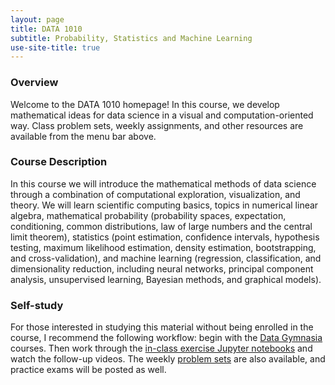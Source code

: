 ```yaml
---
layout: page
title: DATA 1010
subtitle: Probability, Statistics and Machine Learning
use-site-title: true
---
```


### Overview

Welcome to the DATA 1010 homepage! In this course, we develop mathematical ideas for data science in a visual and computation-oriented way. Class problem sets, weekly assignments, and other resources are available from the menu bar above.

### Course Description

In this course we will introduce the mathematical methods of data science through a combination of computational exploration, visualization, and theory. We will learn scientific computing basics, topics in numerical linear algebra, mathematical probability (probability spaces, expectation, conditioning, common distributions, law of large numbers and the central limit theorem), statistics (point estimation, confidence intervals, hypothesis testing, maximum likelihood estimation, density estimation, bootstrapping, and cross-validation), and machine learning (regression, classification, and dimensionality reduction, including neural networks, principal component analysis, unsupervised learning, Bayesian methods, and graphical models).

### Self-study

For those interested in studying this material without being enrolled in the course, I recommend the following workflow: begin with the [Data Gymnasia](https://mathigon.org/data-gymnasia) courses. Then work through the [in-class exercise Jupyter notebooks](class) and watch the follow-up videos. The weekly [problem sets](https://github.com/data1010/problem-sets) are also available, and practice exams will be posted as well.
